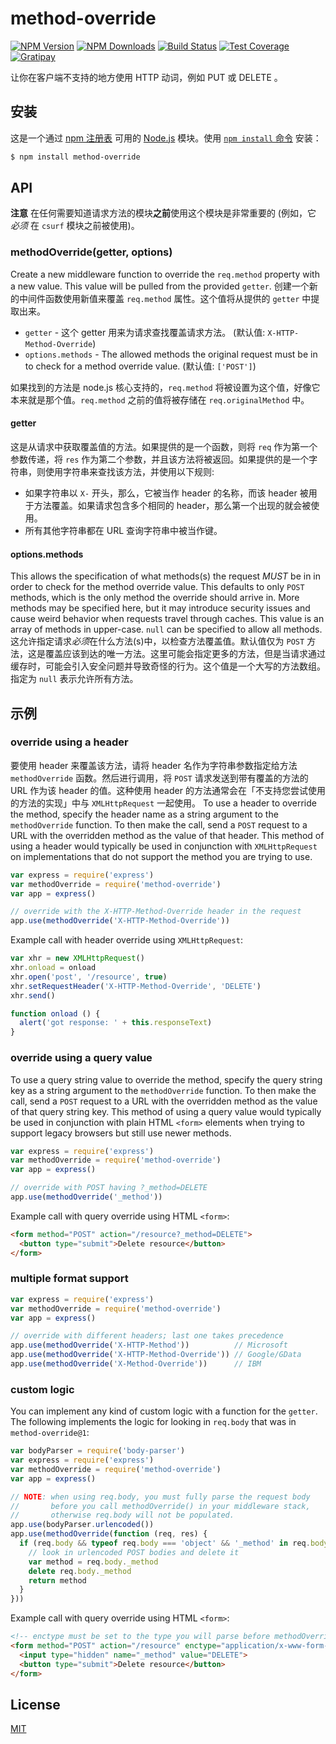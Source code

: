# method-override

[![NPM Version][npm-image]][npm-url]
[![NPM Downloads][downloads-image]][downloads-url]
[![Build Status][travis-image]][travis-url]
[![Test Coverage][coveralls-image]][coveralls-url]
[![Gratipay][gratipay-image]][gratipay-url]

让你在客户端不支持的地方使用 HTTP 动词，例如 PUT 或 DELETE 。

## 安装

这是一个通过 [npm 注册表](https://www.npmjs.com/) 可用的 [Node.js](https://nodejs.org/en/)  模块。使用 [`npm install` 命令](https://docs.npmjs.com/getting-started/installing-npm-packages-locally) 安装：

```sh
$ npm install method-override
```

## API

**注意** 在任何需要知道请求方法的模块**之前**使用这个模块是非常重要的 (例如，它 _必须_ 在 `csurf` 模块之前被使用)。

### methodOverride(getter, options)

Create a new middleware function to override the `req.method` property with a new
value. This value will be pulled from the provided `getter`.
创建一个新的中间件函数使用新值来覆盖 `req.method` 属性。这个值将从提供的 `getter` 中提取出来。

- `getter` - 这个 getter 用来为请求查找覆盖请求方法。 (默认值: `X-HTTP-Method-Override`)
- `options.methods` - The allowed methods the original request must be in to check for a method override value. (默认值: `['POST']`)

如果找到的方法是 node.js 核心支持的，`req.method` 将被设置为这个值，好像它本来就是那个值。`req.method` 之前的值将被存储在 `req.originalMethod` 中。

#### getter

这是从请求中获取覆盖值的方法。如果提供的是一个函数，则将 `req` 作为第一个参数传递，将 `res` 作为第二个参数，并且该方法将被返回。如果提供的是一个字符串，则使用字符串来查找该方法，并使用以下规则:

- 如果字符串以 `X-` 开头，那么，它被当作 header 的名称，而该 header 被用于方法覆盖。如果请求包含多个相同的 header，那么第一个出现的就会被使用。
- 所有其他字符串都在 URL 查询字符串中被当作键。

#### options.methods

This allows the specification of what methods(s) the request *MUST* be in in order to check for
the method override value. This defaults to only `POST` methods, which is the only method the
override should arrive in. More methods may be specified here, but it may introduce security
issues and cause weird behavior when requests travel through caches. This value is an array
of methods in upper-case. `null` can be specified to allow all methods.
这允许指定请求*必须*在什么方法(s)中，以检查方法覆盖值。默认值仅为 `POST` 方法，这是覆盖应该到达的唯一方法。这里可能会指定更多的方法，但是当请求通过缓存时，可能会引入安全问题并导致奇怪的行为。这个值是一个大写的方法数组。指定为 `null` 表示允许所有方法。

## 示例

### override using a header

要使用 header 来覆盖该方法，请将 header 名作为字符串参数指定给方法 `methodOverride` 函数。然后进行调用，将 `POST` 请求发送到带有覆盖的方法的 URL 作为该 header 的值。这种使用 header 的方法通常会在「不支持您尝试使用的方法的实现」中与 `XMLHttpRequest` 一起使用。
To use a header to override the method, specify the header name
as a string argument to the `methodOverride` function. To then make
the call, send  a `POST` request to a URL with the overridden method
as the value of that header. This method of using a header would
typically be used in conjunction with `XMLHttpRequest` on implementations
that do not support the method you are trying to use.

```js
var express = require('express')
var methodOverride = require('method-override')
var app = express()

// override with the X-HTTP-Method-Override header in the request
app.use(methodOverride('X-HTTP-Method-Override'))
```

Example call with header override using `XMLHttpRequest`:

<!-- eslint-env browser -->

```js
var xhr = new XMLHttpRequest()
xhr.onload = onload
xhr.open('post', '/resource', true)
xhr.setRequestHeader('X-HTTP-Method-Override', 'DELETE')
xhr.send()

function onload () {
  alert('got response: ' + this.responseText)
}
```

### override using a query value

To use a query string value to override the method, specify the query
string key as a string argument to the `methodOverride` function. To
then make the call, send  a `POST` request to a URL with the overridden
method as the value of that query string key. This method of using a
query value would typically be used in conjunction with plain HTML
`<form>` elements when trying to support legacy browsers but still use
newer methods.

```js
var express = require('express')
var methodOverride = require('method-override')
var app = express()

// override with POST having ?_method=DELETE
app.use(methodOverride('_method'))
```

Example call with query override using HTML `<form>`:

```html
<form method="POST" action="/resource?_method=DELETE">
  <button type="submit">Delete resource</button>
</form>
```

### multiple format support

```js
var express = require('express')
var methodOverride = require('method-override')
var app = express()

// override with different headers; last one takes precedence
app.use(methodOverride('X-HTTP-Method'))          // Microsoft
app.use(methodOverride('X-HTTP-Method-Override')) // Google/GData
app.use(methodOverride('X-Method-Override'))      // IBM
```

### custom logic

You can implement any kind of custom logic with a function for the `getter`. The following
implements the logic for looking in `req.body` that was in `method-override@1`:

```js
var bodyParser = require('body-parser')
var express = require('express')
var methodOverride = require('method-override')
var app = express()

// NOTE: when using req.body, you must fully parse the request body
//       before you call methodOverride() in your middleware stack,
//       otherwise req.body will not be populated.
app.use(bodyParser.urlencoded())
app.use(methodOverride(function (req, res) {
  if (req.body && typeof req.body === 'object' && '_method' in req.body) {
    // look in urlencoded POST bodies and delete it
    var method = req.body._method
    delete req.body._method
    return method
  }
}))
```

Example call with query override using HTML `<form>`:

```html
<!-- enctype must be set to the type you will parse before methodOverride() -->
<form method="POST" action="/resource" enctype="application/x-www-form-urlencoded">
  <input type="hidden" name="_method" value="DELETE">
  <button type="submit">Delete resource</button>
</form>
```

## License

[MIT](LICENSE)

[npm-image]: https://img.shields.io/npm/v/method-override.svg
[npm-url]: https://npmjs.org/package/method-override
[travis-image]: https://img.shields.io/travis/expressjs/method-override/master.svg
[travis-url]: https://travis-ci.org/expressjs/method-override
[coveralls-image]: https://img.shields.io/coveralls/expressjs/method-override/master.svg
[coveralls-url]: https://coveralls.io/r/expressjs/method-override?branch=master
[downloads-image]: https://img.shields.io/npm/dm/method-override.svg
[downloads-url]: https://npmjs.org/package/method-override
[gratipay-image]: https://img.shields.io/gratipay/dougwilson.svg
[gratipay-url]: https://www.gratipay.com/dougwilson/
